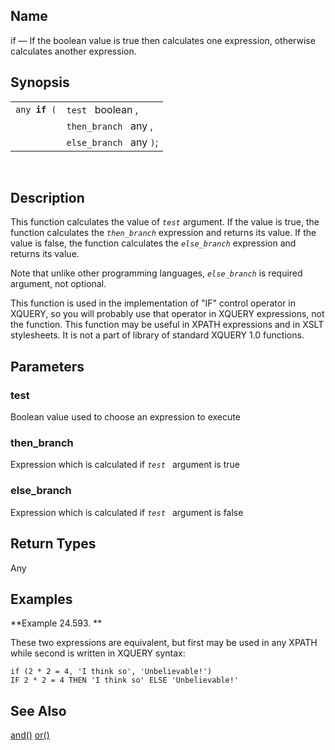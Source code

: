 <div>

<div>

</div>

<div>

## Name

if — If the boolean value is true then calculates one expression,
otherwise calculates another expression.

</div>

<div>

## Synopsis

<div>

|                    |                         |
|--------------------|-------------------------|
| `any `**`if`**` (` | `test ` boolean ,       |
|                    | `then_branch ` any ,    |
|                    | `else_branch ` any `)`; |

<div>

 

</div>

</div>

</div>

<div>

## Description

This function calculates the value of *`test`* argument. If the value is
true, the function calculates the *`then_branch`* expression and returns
its value. If the value is false, the function calculates the
*`else_branch`* expression and returns its value.

Note that unlike other programming languages, *`else_branch`* is
required argument, not optional.

This function is used in the implementation of "IF" control operator in
XQUERY, so you will probably use that operator in XQUERY expressions,
not the function. This function may be useful in XPATH expressions and
in XSLT stylesheets. It is not a part of library of standard XQUERY 1.0
functions.

</div>

<div>

## Parameters

<div>

### test

Boolean value used to choose an expression to execute

</div>

<div>

### then_branch

Expression which is calculated if *`test `* argument is true

</div>

<div>

### else_branch

Expression which is calculated if *`test `* argument is false

</div>

</div>

<div>

## Return Types

Any

</div>

<div>

## Examples

<div>

**Example 24.593. **

<div>

These two expressions are equivalent, but first may be used in any XPATH
while second is written in XQUERY syntax:

``` screen
if (2 * 2 = 4, 'I think so', 'Unbelievable!')
IF 2 * 2 = 4 THEN 'I think so' ELSE 'Unbelievable!'
```

</div>

</div>

  

</div>

<div>

## See Also

<a href="xpf_and.html" class="link" title="and">and()</a>
<a href="xpf_or.html" class="link" title="or">or()</a>

</div>

</div>
